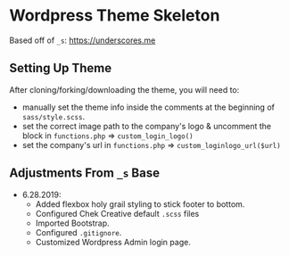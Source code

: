 Wordpress Theme Skeleton
===
Based off of `_s`: https://underscores.me

Setting Up Theme
---------------
After cloning/forking/downloading the theme, you will need to:
- manually set the theme info inside the comments at the beginning of `sass/style.scss`.
- set the correct image path to the company's logo & uncomment the block in `functions.php` => `custom_login_logo()`
- set the company's url in `functions.php` => `custom_loginlogo_url($url)`

Adjustments From `_s` Base
---------------
- 6.28.2019:
  - Added flexbox holy grail styling to stick footer to bottom.
  - Configured Chek Creative default `.scss` files
  - Imported Bootstrap.
  - Configured `.gitignore`.
  - Customized Wordpress Admin login page.
            
